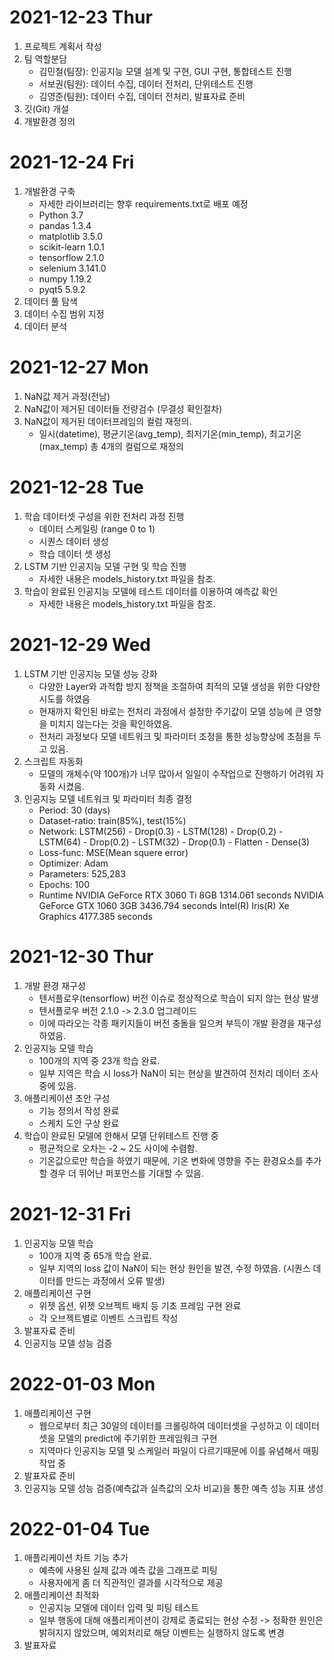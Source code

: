 # 2021-12-23 Thur
1.  프로젝트 계획서 작성
2.  팀 역할분담
    - 김민철(팀장): 인공지능 모델 설계 및 구현, GUI 구현, 통합테스트 진행
    - 서보권(팀원): 데이터 수집, 데이터 전처리, 단위테스트 진행
    - 김영준(팀원): 데이터 수집, 데이터 전처리, 발표자료 준비
3.  깃(Git) 개설
4.  개발환경 정의
    

# 2021-12-24 Fri
1.  개발환경 구축
    * 자세한 라이브러리는 향후 requirements.txt로 배포 예정
    - Python        3.7
    - pandas        1.3.4
    - matplotlib    3.5.0
    - scikit-learn  1.0.1
    - tensorflow    2.1.0
    - selenium      3.141.0
    - numpy         1.19.2
    - pyqt5         5.9.2
2.  데이터 풀 탐색
3.  데이터 수집 범위 지정
4.  데이터 분석


# 2021-12-27 Mon
1.	NaN값 제거 과정(전남)
2.	NaN값이 제거된 데이터들 전량검수 (무결성 확인절차)
3.	NaN값이 제거된 데이터프레임의 컬럼 재정의.
	- 일시(datetime), 평균기온(avg_temp), 최저기온(min_temp), 최고기온(max_temp) 총 4개의 컬럼으로 재정의


# 2021-12-28 Tue
1.	학습 데이터셋 구성을 위한 전처리 과정 진행
	- 데이터 스케일링		(range 0 to 1)
	- 시퀀스 데이터 생성
	- 학습 데이터 셋 생성
2.	LSTM 기반 인공지능 모델 구현 및 학습 진행
	- 자세한 내용은 models_history.txt 파일을 참조.
3.	학습이 완료된 인공지능 모델에 테스트 데이터를 이용하여 예측값 확인
	- 자세한 내용은 models_history.txt 파일을 참조.


# 2021-12-29 Wed
1.	LSTM 기반 인공지능 모델 성능 강화
	- 다양한 Layer와 과적합 방지 정책을 조절하여 최적의 모델 생성을 위한 다양한 시도를 하였음
	- 현재까지 확인된 바로는 전처리 과정에서 설정한 주기값이 모델 성능에 큰 영향을 미치지 않는다는 것을 확인하였음.
	- 전처리 과정보다 모델 네트워크 및 파라미터 조정을 통한 성능향상에 초점을 두고 있음.
2.	스크립트 자동화
	- 모델의 개체수(약 100개)가 너무 많아서 일일이 수작업으로 진행하기 어려워 자동화 시켰음.
3.	인공지능 모델 네트워크 및 파라미터 최종 결정
	- Period: 30 (days)
	- Dataset-ratio: train(85%), test(15%)
	- Network: LSTM(256) - Drop(0.3) - LSTM(128) - Drop(0.2) - LSTM(64) - Drop(0.2) - LSTM(32) - Drop(0.1) - Flatten - Dense(3)
	- Loss-func: MSE(Mean squere error)
	- Optimizer: Adam
	- Parameters: 525,283
	- Epochs: 100
	- Runtime
		NVIDIA GeForce RTX 3060 Ti 8GB    1314.061 seconds
		NVIDIA GeForce GTX 1060 3GB	      3436.794 seconds
		Intel(R) Iris(R) Xe Graphics    	4177.385 seconds


# 2021-12-30 Thur
1.	개발 환경 재구성
	- 텐서플로우(tensorflow) 버전 이슈로 정상적으로 학습이 되지 않는 현상 발생
	- 텐서플로우 버전 2.1.0 -> 2.3.0 업그레이드
	- 이에 따라오는 각종 패키지들이 버전 충돌을 일으켜 부득이 개발 환경을 재구성하였음.
2.	인공지능 모델 학습
	- 100개의 지역 중 23개 학습 완료.
	- 일부 지역은 학습 시 loss가 NaN이 되는 현상을 발견하여 전처리 데이터 조사 중에 있음.
3.	애플리케이션 초안 구성
	- 기능 정의서 작성 완료
	- 스케치 도안 구상 완료
4.	학습이 완료된 모델에 한해서 모델 단위테스트 진행 중
	- 평균적으로 오차는 -2 ~ 2도 사이에 수렴함.
	- 기온값으로만 학습을 하였기 때문에, 기온 변화에 영향을 주는 환경요소를 추가할 경우 더 뛰어난 퍼포먼스를 기대할 수 있음.


# 2021-12-31 Fri
1.	인공지능 모델 학습
	- 100개 지역 중 65개 학습 완료.
	- 일부 지역의 loss 값이 NaN이 되는 현상 원인을 발견, 수정 하였음.		(시퀀스 데이터를 만드는 과정에서 오류 발생)
2.	애플리케이션 구현
	- 위젯 옵션, 위젯 오브젝트 배치 등 기초 프레임 구현 완료
	- 각 오브젝트별로 이벤트 스크립트 작성
3.	발표자료 준비
4.	인공지능 모델 성능 검증


# 2022-01-03 Mon
1.	애플리케이션 구현
	- 웹으로부터 최근 30일의 데이터를 크롤링하여 데이터셋을 구성하고 이 데이터셋을 모델의 predict에 주기위한 프레임워크 구현
	- 지역마다 인공지능 모델 및 스케일러 파일이 다르기때문에 이를 유념해서 매핑 작업 중
2.	발표자료 준비
3.	인공지능 모델 성능 검증(예측값과 실측값의 오차 비교)을 통한 예측 성능 지표 생성


# 2022-01-04 Tue
1.  애플리케이션 차트 기능 추가
    - 예측에 사용된 실제 값과 예측 값을 그래프로 피팅
    - 사용자에게 좀 더 직관적인 결과를 시각적으로 제공
2.  애플리케이션 최적화
    - 인공지능 모델에 데이터 입력 및 피팅 테스트
    - 일부 행동에 대해 애플리케이션이 강제로 종료되는 현상 수정
      -> 정확한 원인은 밝혀지지 않았으며, 예외처리로 해당 이벤트는 실행하지 않도록 변경
3.  발표자료 
